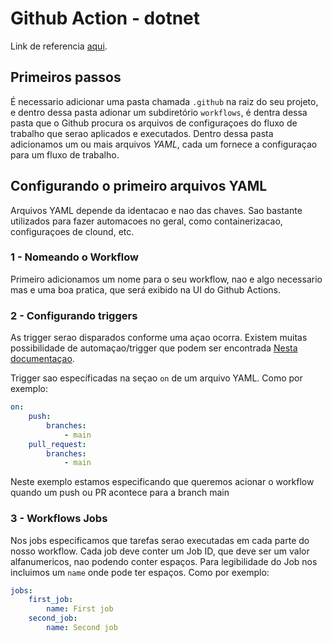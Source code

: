# Github Action - dotnet

Link de referencia [aqui](https://www.stevejgordon.co.uk/getting-started-with-github-actions-for-dotnet-developers).

## Primeiros passos

É necessario adicionar uma pasta chamada `.github` na raiz do seu projeto, e dentro dessa pasta adionar um subdiretório `workflows`, é dentra dessa pasta que o Github procura os arquivos de configuraçoes do fluxo de trabalho que serao aplicados e executados. Dentro dessa pasta adicionamos um ou mais arquivos *YAML*, cada um fornece a configuraçao para um fluxo de trabalho. 

## Configurando o primeiro arquivos YAML

Arquivos YAML depende da identacao e nao das chaves. Sao bastante utilizados para fazer automacoes no geral, como containerizacao, configuraçoes de clound, etc.


### 1 - Nomeando o Workflow

Primeiro adicionamos um nome para o seu workflow, nao e algo necessario mas e uma boa pratica, que será exibido na UI do Github Actions.

### 2 - Configurando triggers

As trigger serao disparados conforme uma açao ocorra. Existem muitas possibilidade de automaçao/trigger que podem ser encontrada [Nesta documentaçao](https://docs.github.com/en/actions/reference/events-that-trigger-workflows).

Trigger sao específicadas na seçao `on` de um arquivo YAML. Como por exemplo:
```yaml
on:
	push:
		branches:
			- main
	pull_request:
		branches:
			- main
```
Neste exemplo estamos especificando que queremos acionar o workflow quando um push ou PR acontece para a branch main

### 3 - Workflows Jobs

Nos jobs especificamos que tarefas serao executadas em cada parte do nosso workflow. Cada job deve conter um Job ID, que deve ser um valor alfanumericos, nao podendo conter espaços. Para legibilidade do Job nos incluimos um `name` onde pode ter espaços. Como por exemplo:
```yaml
jobs:
	first_job:
		name: First job
	second_job:
		name: Second job
```

